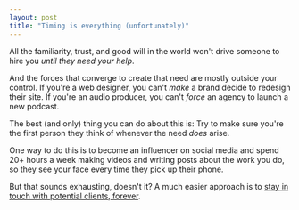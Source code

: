 ```yaml
---
layout: post
title: "Timing is everything (unfortunately)"
---
```


All the familiarity, trust, and good will in the world won't drive someone to hire you _until they need your help_.

And the forces that converge to create that need are mostly outside your control. If you're a web designer, you can't _make_ a brand decide to redesign their site. If you're an audio producer, you can't _force_ an agency to launch a new podcast.

The best (and only) thing you can do about this is: Try to make sure you're the first person they think of whenever the need _does_ arise.

One way to do this is to become an influencer on social media and spend 20+ hours a week making videos and writing posts about the work you do, so they see your face every time they pick up their phone. 

But that sounds exhausting, doesn't it? A much easier approach is to [stay in touch with potential clients, forever](/stay-in-touch-with-potential-clients-forever).
